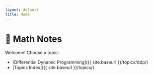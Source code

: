 ```yaml
---
layout: default
title: Home
---
```


# 🧮 Math Notes

Welcome! Choose a topic:

- [Differential Dynamic Programming]({{ site.baseurl }}/topics/ddp/)
- [Topics Index]({{ site.baseurl }}/topics/)
